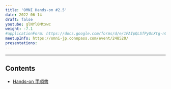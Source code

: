 ```yaml
---
title: 'OMNI Hands-on #2.5'
date: 2022-06-14
draft: false
youtube: glNYl0Mtxwc
weight: -7.1
#applicationForm: https://docs.google.com/forms/d/e/1FAIpQLSfPyOnXtg-nGFLD7H0tIMLD2J00URC0J9-IlwVmhCu_qU48hw/viewform
meetupInfo: https://omni-jp.connpass.com/event/248520/
presentations:
---
```


---

## Contents

- [Hands-on 手順書](https://github.com/omni-jp/UERANSIM-free5GC-setup)
